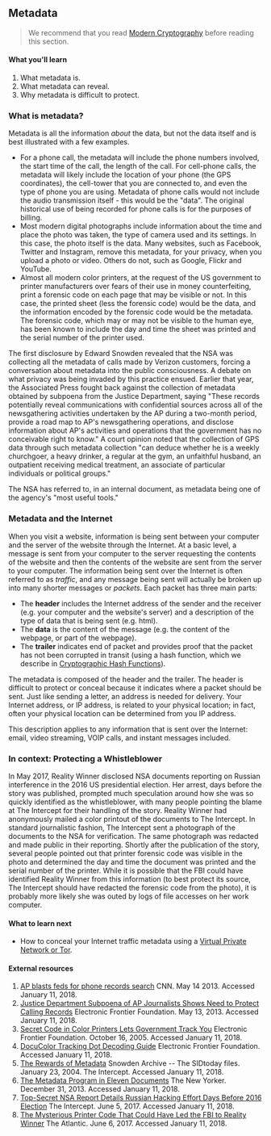 ## Metadata

> We recommend that you read [Modern Cryptography](modern-cryptography.md) before reading this section.

#### What you'll learn

1. What metadata is.
1. What metadata can reveal.
1. Why metadata is difficult to protect.

### What is metadata?

Metadata is all the information *about* the data, but not the data itself and is best illustrated with a few examples.
* For a phone call, the metadata will include the phone numbers involved, the start time of the call, the length of the call. For cell-phone calls, the metadata will likely include the location of your phone (the GPS coordinates), the cell-tower that you are connected to, and even the type of phone you are using.  Metadata of phone calls would not include the audio transmission itself - this would be the "data".  The original historical use of being recorded for phone calls is for the purposes of billing. 
* Most modern digital photographs include information about the time and place the photo was taken, the type of camera used and its settings.  In this case, the photo itself is the data.  Many websites, such as Facebook, Twitter and Instagram, remove this metadata, for your privacy, when you upload a photo or video.  Others do not, such as Google, Flickr and YouTube.
* Almost all modern color printers, at the request of the US government to printer manufacturers over fears of their use in money counterfeiting, print a forensic code on each page that may be visible or not.  In this case, the printed sheet (less the forensic code) would be the data, and the information encoded by the forensic code would be the metadata. The forensic code, which may or may not be visible to the human eye, has been known to include the day and time the sheet was printed and the serial number of the printer used.

The first disclosure by Edward Snowden revealed that the NSA was collecting all the metadata of calls made by Verizon customers, forcing a conversation about metadata into the public consciousness. A debate on what privacy was being invaded by this practice ensued.  Earlier that year, the Associated Press fought back against the collection of metadata obtained by subpoena from the Justice Department, saying "These records potentially reveal communications with confidential sources across all of the newsgathering activities undertaken by the AP during a two-month period, provide a road map to AP's newsgathering operations, and disclose information about AP's activities and operations that the government has no conceivable right to know." A court opinion noted that the collection of GPS data through such metadata collection "can deduce whether he is a weekly churchgoer, a heavy drinker, a regular at the gym, an unfaithful husband, an outpatient receiving medical treatment, an associate of particular individuals or political groups."

The NSA has referred to, in an internal document, as metadata being one of the agency's "most useful tools."

### Metadata and the Internet

When you visit a website, information is being sent between your computer and the server of the website through the Internet. At a basic level, a message is sent from your computer to the server requesting the contents of the website and then the contents of the website are sent from the server to your computer.  The information being sent over the Internet is often referred to as *traffic*, and any message being sent will actually be broken up into many shorter messages or *packets*. Each packet has three main parts:
* The **header** includes the Internet address of the sender and the receiver (e.g. your computer and the website's server) and a description of the type of data that is being sent (e.g. html).
* The **data** is the content of the message (e.g. the content of the webpage, or part of the webpage).
* The **trailer**  indicates end of packet and provides proof that the packet has not been corrupted in transit (using a hash function, which we describe in [Cryptographic Hash Functions](cryptographic-hash.md)).

The metadata is composed of the header and the trailer.  The header is difficult to protect or conceal because it indicates where a packet should be sent.  Just like sending a letter, an address is needed for delivery.  Your Internet address, or IP address, is related to your physical location; in fact, often your physical location can be determined from you IP address.

This description applies to any information that is sent over the Internet: email, video streaming, VOIP calls, and instant messages included.

### In context: Protecting a Whistleblower

In May 2017, Reality Winner disclosed NSA documents reporting on Russian interference in the 2016 US presidential election.  Her arrest, days before the story was published, prompted much speculation around how she was so quickly identified as the whistleblower, with many people pointing the blame at The Intercept for their handling of the story.  Reality Winner had anonymously mailed a color printout of the documents to The Intercept.  In standard journalistic fashion, The Intercept sent a photograph of the documents to the NSA for verification.  The same photograph was redacted and made public in their reporting.  Shortly after the publication of the story, several people pointed out that printer forensic code was visible in the photo and determined the day and time the document was printed and the serial number of the printer.  While it is possible that the FBI could have identified Reality Winner from this information (to best protect its source, The Intercept should have redacted the forensic code from the photo), it is probably more likely she was outed by logs of file accesses on her work computer.

#### What to learn next

* How to conceal your Internet traffic metadata using a [Virtual Private Network or Tor](anonymous-routing.md).


#### External resources

1. [AP blasts feds for phone records search](http://www.cnn.com/2013/05/13/us/justice-ap-phones) CNN. May 14 2013. Accessed January 11, 2018.
1. [Justice Department Subpoena of AP Journalists Shows Need to Protect Calling Records](https://www.eff.org/deeplinks/2013/05/doj-subpoena-ap-journalists-shows-need-protect-calling-records) Electronic Frontier Foundation. May 13, 2013. Accessed January 11, 2018.
1. [Secret Code in Color Printers Lets Government Track You](https://www.eff.org/press/archives/2005/10/16) Electronic Frontier Foundation. October 16, 2005. Accessed January 11, 2018.
1. [DocuColor Tracking Dot Decoding Guide](https://w2.eff.org/Privacy/printers/docucolor/index.php) Electronic Frontier Foundation. Accessed January 11, 2018.
1. [The Rewards of Metadata](https://theintercept.com/snowden-sidtoday/3232989-the-rewards-of-metadata/) Snowden Archive -- The SIDtoday files. January 23, 2004. The Intercept. Accessed January 11, 2018.
1. [The Metadata Program in Eleven Documents](https://www.newyorker.com/news/daily-comment/the-metadata-program-in-eleven-documents) The New Yorker.  December 31, 2013. Accessed January 11, 2018.
1. [Top-Secret NSA Report Details Russian Hacking Effort Days Before 2016 Election](https://theintercept.com/2017/06/05/top-secret-nsa-report-details-russian-hacking-effort-days-before-2016-election/) The Intercept. June 5, 2017. Accessed January 11, 2018.
1. [The Mysterious Printer Code That Could Have Led the FBI to Reality Winner](https://www.theatlantic.com/technology/archive/2017/06/the-mysterious-printer-code-that-could-have-led-the-fbi-to-reality-winner/529350/
)  The Atlantic.  June 6, 2017. Accessed January 11, 2018.